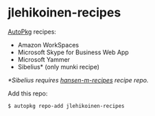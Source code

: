 jlehikoinen-recipes
===================

[AutoPkg](https://github.com/autopkg/autopkg) recipes:

- Amazon WorkSpaces
- Microsoft Skype for Business Web App
- Microsoft Yammer
- Sibelius* (only munki recipe)

_*Sibelius requires [hansen-m-recipes](https://github.com/autopkg/hansen-m-recipes) recipe repo._

Add this repo:

`$ autopkg repo-add jlehikoinen-recipes`
